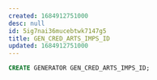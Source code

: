 ```yaml
---
created: 1684912751000
desc: null
id: 5ig7nai36mucebtwk7147g5
title: GEN_CRED_ARTS_IMPS_ID
updated: 1684912751000
---
```


```sql
CREATE GENERATOR GEN_CRED_ARTS_IMPS_ID;
```